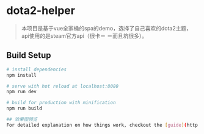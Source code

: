 # dota2-helper

> 本项目是基于vue全家桶的spa的demo，选择了自己喜欢的dota2主题，api使用的是steam官方api（很卡＝ ＝而且坑很多）。

## Build Setup

``` bash
# install dependencies
npm install

# serve with hot reload at localhost:8080
npm run dev

# build for production with minification
npm run build

## 效果图预览
For detailed explanation on how things work, checkout the [guide](http://vuejs-templates.github.io/webpack/) and [docs for vue-loader](http://vuejs.github.io/vue-loader).
